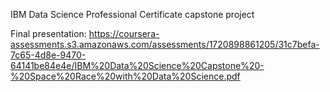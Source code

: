 IBM Data Science Professional Certificate capstone project

Final presentation: https://coursera-assessments.s3.amazonaws.com/assessments/1720898861205/31c7befa-7c65-4d8e-9470-64141be84e4e/IBM%20Data%20Science%20Capstone%20-%20Space%20Race%20with%20Data%20Science.pdf
